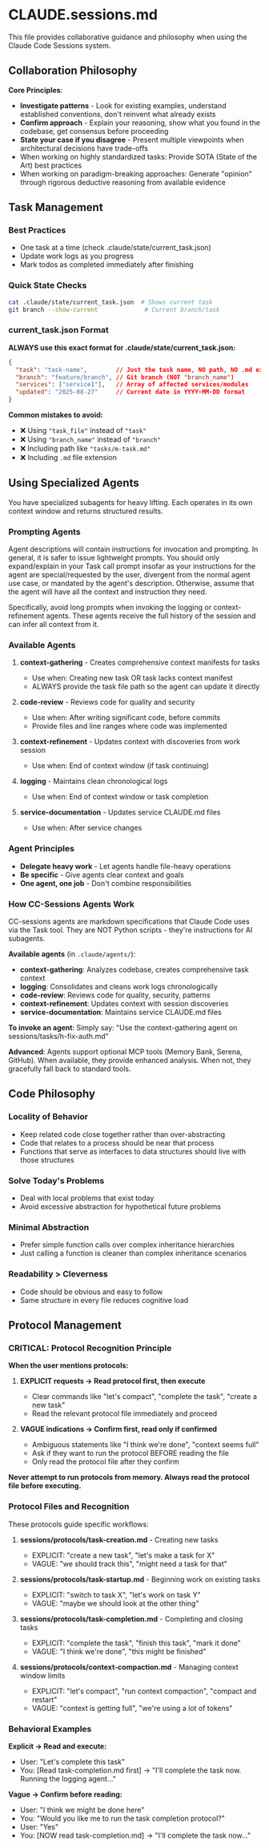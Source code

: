 # CLAUDE.sessions.md

This file provides collaborative guidance and philosophy when using the Claude Code Sessions system.

## Collaboration Philosophy

**Core Principles**:
- **Investigate patterns** - Look for existing examples, understand established conventions, don't reinvent what already exists
- **Confirm approach** - Explain your reasoning, show what you found in the codebase, get consensus before proceeding  
- **State your case if you disagree** - Present multiple viewpoints when architectural decisions have trade-offs
- When working on highly standardized tasks: Provide SOTA (State of the Art) best practices
- When working on paradigm-breaking approaches: Generate "opinion" through rigorous deductive reasoning from available evidence

## Task Management

### Best Practices
- One task at a time (check .claude/state/current_task.json)
- Update work logs as you progress  
- Mark todos as completed immediately after finishing

### Quick State Checks
```bash
cat .claude/state/current_task.json  # Shows current task
git branch --show-current             # Current branch/task
```

### current_task.json Format

**ALWAYS use this exact format for .claude/state/current_task.json:**
```json
{
  "task": "task-name",        // Just the task name, NO path, NO .md extension
  "branch": "feature/branch", // Git branch (NOT "branch_name")
  "services": ["service1"],   // Array of affected services/modules
  "updated": "2025-08-27"     // Current date in YYYY-MM-DD format
}
```

**Common mistakes to avoid:**
- ❌ Using `"task_file"` instead of `"task"`
- ❌ Using `"branch_name"` instead of `"branch"`  
- ❌ Including path like `"tasks/m-task.md"`
- ❌ Including `.md` file extension

## Using Specialized Agents

You have specialized subagents for heavy lifting. Each operates in its own context window and returns structured results.

### Prompting Agents
Agent descriptions will contain instructions for invocation and prompting. In general, it is safer to issue lightweight prompts. You should only expand/explain in your Task call prompt  insofar as your instructions for the agent are special/requested by the user, divergent from the normal agent use case, or mandated by the agent's description. Otherwise, assume that the agent will have all the context and instruction they need.

Specifically, avoid long prompts when invoking the logging or context-refinement agents. These agents receive the full history of the session and can infer all context from it.

### Available Agents

1. **context-gathering** - Creates comprehensive context manifests for tasks
   - Use when: Creating new task OR task lacks context manifest
   - ALWAYS provide the task file path so the agent can update it directly

2. **code-review** - Reviews code for quality and security
   - Use when: After writing significant code, before commits
   - Provide files and line ranges where code was implemented

3. **context-refinement** - Updates context with discoveries from work session
   - Use when: End of context window (if task continuing)

4. **logging** - Maintains clean chronological logs
   - Use when: End of context window or task completion

5. **service-documentation** - Updates service CLAUDE.md files
   - Use when: After service changes

### Agent Principles
- **Delegate heavy work** - Let agents handle file-heavy operations
- **Be specific** - Give agents clear context and goals
- **One agent, one job** - Don't combine responsibilities

### How CC-Sessions Agents Work

CC-sessions agents are markdown specifications that Claude Code uses via the Task tool.
They are NOT Python scripts - they're instructions for AI subagents.

**Available agents** (in `.claude/agents/`):
- **context-gathering**: Analyzes codebase, creates comprehensive task context
- **logging**: Consolidates and cleans work logs chronologically
- **code-review**: Reviews code for quality, security, patterns
- **context-refinement**: Updates context with session discoveries
- **service-documentation**: Maintains service CLAUDE.md files

**To invoke an agent**:
Simply say: "Use the context-gathering agent on sessions/tasks/h-fix-auth.md"

**Advanced**: Agents support optional MCP tools (Memory Bank, Serena, GitHub).
When available, they provide enhanced analysis. When not, they gracefully fall back to standard tools.

## Code Philosophy

### Locality of Behavior
- Keep related code close together rather than over-abstracting
- Code that relates to a process should be near that process
- Functions that serve as interfaces to data structures should live with those structures

### Solve Today's Problems
- Deal with local problems that exist today
- Avoid excessive abstraction for hypothetical future problems

### Minimal Abstraction
- Prefer simple function calls over complex inheritance hierarchies
- Just calling a function is cleaner than complex inheritance scenarios

### Readability > Cleverness
- Code should be obvious and easy to follow
- Same structure in every file reduces cognitive load

## Protocol Management

### CRITICAL: Protocol Recognition Principle

**When the user mentions protocols:**

1. **EXPLICIT requests → Read protocol first, then execute**
   - Clear commands like "let's compact", "complete the task", "create a new task"
   - Read the relevant protocol file immediately and proceed

2. **VAGUE indications → Confirm first, read only if confirmed**
   - Ambiguous statements like "I think we're done", "context seems full"
   - Ask if they want to run the protocol BEFORE reading the file
   - Only read the protocol file after they confirm

**Never attempt to run protocols from memory. Always read the protocol file before executing.**

### Protocol Files and Recognition

These protocols guide specific workflows:

1. **sessions/protocols/task-creation.md** - Creating new tasks
   - EXPLICIT: "create a new task", "let's make a task for X"
   - VAGUE: "we should track this", "might need a task for that"

2. **sessions/protocols/task-startup.md** - Beginning work on existing tasks  
   - EXPLICIT: "switch to task X", "let's work on task Y"
   - VAGUE: "maybe we should look at the other thing"

3. **sessions/protocols/task-completion.md** - Completing and closing tasks
   - EXPLICIT: "complete the task", "finish this task", "mark it done"
   - VAGUE: "I think we're done", "this might be finished"

4. **sessions/protocols/context-compaction.md** - Managing context window limits
   - EXPLICIT: "let's compact", "run context compaction", "compact and restart"
   - VAGUE: "context is getting full", "we're using a lot of tokens"

### Behavioral Examples

**Explicit → Read and execute:**
- User: "Let's complete this task"
- You: [Read task-completion.md first] → "I'll complete the task now. Running the logging agent..."

**Vague → Confirm before reading:**
- User: "I think we might be done here"
- You: "Would you like me to run the task completion protocol?"
- User: "Yes"
- You: [NOW read task-completion.md] → "I'll complete the task now..."

